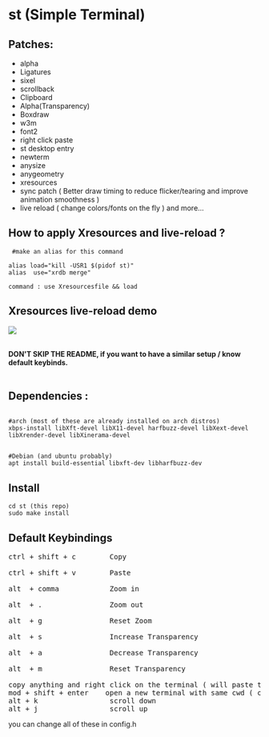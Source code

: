# st (Simple Terminal)

## Patches:

- alpha 
- Ligatures
- sixel 
- scrollback
- Clipboard
- Alpha(Transparency)
- Boxdraw
- w3m
- font2
- right click paste
- st desktop entry
- newterm
- anysize
- anygeometry
- xresources
- sync patch ( Better draw timing to reduce flicker/tearing and improve animation smoothness )
- live reload ( change colors/fonts on the fly )
  and more...
  <br>

## How to apply Xresources and live-reload ?

```
 #make an alias for this command

alias load="kill -USR1 $(pidof st)"
alias  use="xrdb merge"

command : use Xresourcesfile && load

```
## Xresources live-reload demo

<img src="https://github.com/siduck76/dotfiles/blob/master/rice%20flex/live-reloadXresources.gif"> <br><br>

<b>DON'T SKIP THE README, if you want to have a similar setup / know default keybinds.<br><br></b>

## Dependencies : <br>


```

#arch (most of these are already installed on arch distros)
xbps-install libXft-devel libX11-devel harfbuzz-devel libXext-devel libXrender-devel libXinerama-devel
 

#Debian (and ubuntu probably)
apt install build-essential libxft-dev libharfbuzz-dev 

```

## Install <br>

`cd st (this repo) `<br>
`sudo make install `<br>

## Default Keybindings<br>

<pre>
ctrl + shift + c        Copy  <br>
ctrl + shift + v        Paste <br>
alt  + comma            Zoom in <br>
alt  + .                Zoom out <br>
alt  + g                Reset Zoom<br>
alt  + s                Increase Transparency<br>
alt  + a                Decrease Transparency<br>
alt  + m                Reset Transparency<br>
copy anything and right click on the terminal ( will paste the copied thing ) 
mod + shift + enter    open a new terminal with same cwd ( current working directory )
alt + k                 scroll down 
alt + j                 scroll up
</pre>

you can change all of these in config.h
<br>
